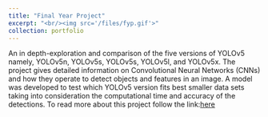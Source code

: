 ```yaml
---
title: "Final Year Project"
excerpt: "<br/><img src='/files/fyp.gif'>"
collection: portfolio
---
```


An in depth-exploration and comparison of the five versions of YOLOv5 namely, YOLOv5n, YOLOv5s, YOLOv5s, YOLOv5l, and YOLOv5x. The project gives detailed information on Convolutional Neural Networks (CNNs) and how they operate to detect objects and features in an image. A model was developed to test which YOLOv5 version fits best smaller data sets taking into consideration the computational time and accuracy of the detections. To read more about this project follow the link:[here](https://github.com/odysseasb12/odysseasb12.github.io/blob/master/files/annotated-FInal%20Submission%20FYP-1.pdf)
